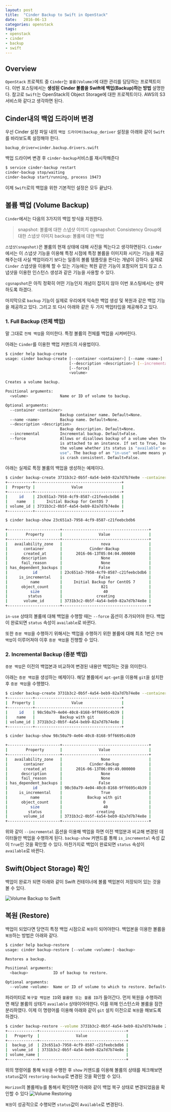```yaml
---
layout: post
title:  "Cinder Backup to Swift in OpenStack"
date:   2016-06-13
categories: openstack
tags:
- openstack
- cinder
- backup
- swift
---
```


## Overview
`OpenStack` 프로젝트 중 `Cinder`는 `볼륨(Volume)`에 대한 관리를 담당하는 프로젝트이다. 이번 포스팅에서는 **생성된 Cinder 볼륨을 Swift에 백업(Backup)하는 방법** 설명한다. 참고로 `Swift`는 OpenStack의 Object Storage에 대한 프로젝트이다. AWS의 S3 서비스와 같다고 생각하면 된다.

## Cinder내의 백업 드라이버 변경
우선 Cinder 설정 파일 내의 `백업 드라이버(backup_deriver` 설정을 아래와 같이 `Swift`를 바라보도록 설정해야 한다.
```vim
backup_driver=cinder.backup.drivers.swift
```

백업 드라이버 변경 후 `cinder-backup`서비스를 재시작해준다
```bash
$ service cinder-backup restart
cinder-backup stop/waiting
cinder-backup start/running, process 19473
```

이제 `Swift`로의 백업을 위한 기본적인 설정은 모두 끝났다.

## 볼륨 백업 (Volume Backup)
`Cinder`에서는 다음의 3가지의 백업 방식을 지원한다.
> snapshot: 볼륨에 대한 스냅샷 이미지
> cgsnapshot: Consistency Group에 대한 스냅샷 이미지
> backup: 볼륨에 대한 백업

`스냅샷(snapshot)`은 볼륨의 현재 상태에 대해 사진을 찍는다고 생각하면된다. `Cinder`에서는 이 스냅샷 기능을 이용해 특정 시점에 특정 볼륨을 이미지화 시키는 기능을 제공해주는데 사실 백업이라기 보다는 일종의 볼륨 템플릿을 뜬다는 개념이 강하다. 실제로 `Cinder` 스냅샷을 이용해 할 수 있는 기능에는 복원 같은 기능이 포함되어 있지 않고 스냅샷을 이용한 인스턴스 생성과 같은 기능을 사용할 수 있다.

`cgsnapshot`은 아직 정확히 어떤 기능인지 개념이 잡히지 않아 이번 포스팅에서는 생략하도록 하겠다.

마지막으로 `backup` 기능이 실제로 우리에게 익숙한 백업 생성 및 복원과 같은 백업 기능을 제공하고 있다. 그리고 또 다시 아래와 같은 두 가지 백업타입을 제공해주고 있다. 

### 1. Full Backup (전체 백업)
말 그대로 `전체 백업`을 의미한다. 특정 볼륨의 전체를 백업을 시켜버린다.

아래는 `Cinder`를 이용한 백업 커맨드의 사용법이다.
```bash
$ cinder help backup-create
usage: cinder backup-create [--container <container>] [--name <name>]
                            [--description <description>] [--incremental]
                            [--force]
                            <volume>

Creates a volume backup.

Positional arguments:
  <volume>              Name or ID of volume to backup.

Optional arguments:
  --container <container>
                        Backup container name. Default=None.
  --name <name>         Backup name. Default=None.
  --description <description>
                        Backup description. Default=None.
  --incremental         Incremental backup. Default=False.
  --force               Allows or disallows backup of a volume when the volume
                        is attached to an instance. If set to True, backs up
                        the volume whether its status is "available" or "in-
                        use". The backup of an "in-use" volume means your data
                        is crash consistent. Default=False.
```

아래는 실제로 특정 볼륨의 백업을 생성하는 예제이다. 
```bash
$ cinder backup-create 3731b3c2-0b5f-4a54-beb9-82a7d7b74e8e --container 'Cinder-Backup' --name 'Initial Backup for CentOS 7' --force
+-----------+--------------------------------------+
|  Property |                Value                 |
+-----------+--------------------------------------+
|     id    | 23c651a3-7958-4cf9-8587-c21feebcbdb6 |
|    name   |     Initial Backup for CentOS 7      |
| volume_id | 3731b3c2-0b5f-4a54-beb9-82a7d7b74e8e |
+-----------+--------------------------------------+

$ cinder backup-show 23c651a3-7958-4cf9-8587-c21feebcbdb6                                                                                                                                                                                   Mon Jun 13 04:01:30 2016
  
+-----------------------+--------------------------------------+
|        Property       |                Value                 |
+-----------------------+--------------------------------------+
|   availability_zone   |                 nova                 |
|       container       |            Cinder-Backup             |
|       created_at      |      2016-06-13T05:04:04.000000      |
|      description      |                 None                 |
|      fail_reason      |                 None                 |
| has_dependent_backups |                False                 |
|           id          | 23c651a3-7958-4cf9-8587-c21feebcbdb6 |
|     is_incremental    |                False                 |
|          name         |     Initial Backup for CentOS 7      |
|      object_count     |                 821                  |
|          size         |                  40                  |
|         status        |               creating               |
|       volume_id       | 3731b3c2-0b5f-4a54-beb9-82a7d7b74e8e |
+-----------------------+--------------------------------------+
```
`in-use` 상태의 볼륨에 대해 백업을 수행할 때는 `--force` 옵션이 추가되어야 한다.
백업이 완료되면 `status` 속성이 `available`로 바뀐다.

또한 `증분 백업`을 수행하기 위해서는 백업을 수행하기 위한 볼륨에 대해 최초 1번은 `전체 백업`이 이루어져야 이후 `증분 백업`을 진행할 수 있다.

### 2. Incremental Backup (증분 백업)
`증분 백업`은 이전의 백업본과 비교하여 변경된 내용만 백업하는 것을 의미한다.

아래는 `증분 백업`을 생성하는 예제이다.
해당 볼륨에서 `apt-get`을 이용해 `git`을 설치한 후 `증분 백업`을 수행했다.
```bash
$ cinder backup-create 3731b3c2-0b5f-4a54-beb9-82a7d7b74e8e --container 'Cinder-Backup' --name 'Backup with git' --force --incremental
+-----------+--------------------------------------+
|  Property |                Value                 |
+-----------+--------------------------------------+
|     id    | 98c50a79-4e04-40c8-8168-9ff6695c4b39 |
|    name   |           Backup with git            |
| volume_id | 3731b3c2-0b5f-4a54-beb9-82a7d7b74e8e |
+-----------+--------------------------------------+

$ cinder backup-show 98c50a79-4e04-40c8-8168-9ff6695c4b39                                                                                                                                                                                   Mon Jun 13 06:11:01 2016

+-----------------------+--------------------------------------+
|        Property       |                Value                 |
+-----------------------+--------------------------------------+
|   availability_zone   |                 None                 |
|       container       |            Cinder-Backup             |
|       created_at      |      2016-06-13T06:09:49.000000      |
|      description      |                 None                 |
|      fail_reason      |                 None                 |
| has_dependent_backups |                False                 |
|           id          | 98c50a79-4e04-40c8-8168-9ff6695c4b39 |
|     is_incremental    |                 True                 |
|          name         |           Backup with git            |
|      object_count     |                  0                   |
|          size         |                  40                  |
|         status        |               creating               |
|       volume_id       | 3731b3c2-0b5f-4a54-beb9-82a7d7b74e8e |
+-----------------------+--------------------------------------+
```

위와 같이 `--incremental` 옵션을 이용해 백업을 하면 이전 백업분과 비교해 변경된 데이터들만 백업을 수행하게 된다.
`backup-show` 커맨드를 통해 `is_incremental` 속성 값이 `True`인 것을 확인할 수 있다. 
마찬가지로 백업이 완료되면 `status` 속성이 `available`로 바뀐다.

## Swift(Object Storage) 확인

백업이 완료가 되면 아래와 같이 Swift 컨테이너에 볼륨 백업본이 저장되어 있는 것을 볼 수 있다.

![Volume Backup to Swift](/static/post_image/openstack_cinder_backup_to_swift.png)

## 복원 (Restore)

백업이 되었다면 당연히 특정 백업 시점으로 `복원`이 되어야한다. 백업본을 이용한 볼륨을 `복원`하는 방법은 아래와 같다.

```bash
$ cinder help backup-restore
usage: cinder backup-restore [--volume <volume>] <backup>

Restores a backup.

Positional arguments:
  <backup>           ID of backup to restore.

Optional arguments:
  --volume <volume>  Name or ID of volume to which to restore. Default=None.
```

파라미터로 `복구할 백업본 ID`와 `볼륨명 또는 볼륨 ID`가 들어간다.
먼저 복원을 수행하려면 해당 볼륨의 상태가 `available` 상태이어야한다. 이를 위해 인스턴스와 볼륨을 잠깐 분리하였다. 
이제 이 명령어를 이용해 아래와 같이 `git` 설치 이전으로 `복원`을 해보도록 하겠다. 

```bash
$ cinder backup-restore --volume 3731b3c2-0b5f-4a54-beb9-82a7d7b74e8e 23c651a3-7958-4cf9-8587-c21feebcbdb6
+-------------+--------------------------------------+
|   Property  |                Value                 |
+-------------+--------------------------------------+
|  backup_id  | 23c651a3-7958-4cf9-8587-c21feebcbdb6 |
|  volume_id  | 3731b3c2-0b5f-4a54-beb9-82a7d7b74e8e |
| volume_name |                                      |
+-------------+--------------------------------------+
```
위의 명령어를 통해 `복원`을 수행한 후 `show` 커맨드를 이용해 볼륨의 상태를 체크해보면 `status`값이 `restoring-backup`로 변경된 것을 확인할 수 있다.

`Horizon`의 볼륨메뉴를 통해서 확인하면 아래와 같이 백업 복구 상태로 변경되었음을 확인할 수 있다 
![Volume Restoring](/static/post_image/openstack_cinder_volume_restore.png)

`복원`이 성공적으로 수행되면 `status`값이 `Available`로 변경된다.
